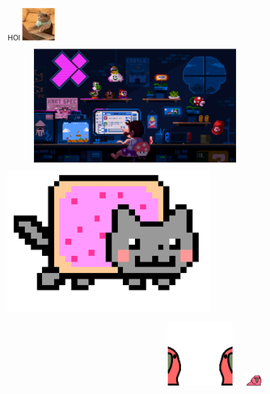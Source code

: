 HOI ![gifcat](cat.gif)

<div align="center">
  <img src="mario.gif" alt="gifmario" style="width: 400px;">
</div>

![gifnyancat](nyancat.gif)

<div align="right">
  <img src="parrot.gif" alt="parrotgif" style="margin-right: 20px;">
  <img src="parrot2.gif" alt="parrot2gif">
</div>

